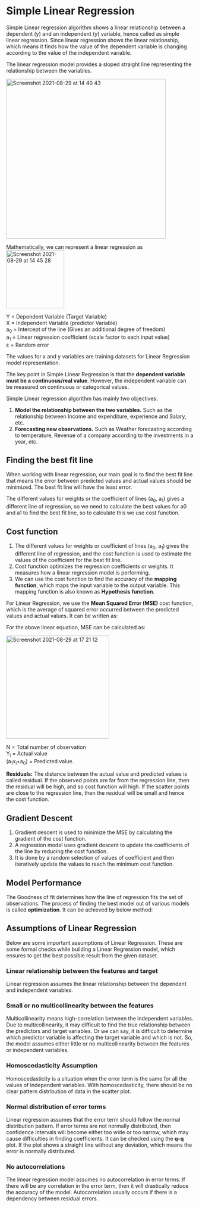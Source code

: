 # Simple Linear Regression
Simple Linear regression algorithm shows a linear relationship between a dependent (y) and an independent (y) variable, hence called as simple linear regression. Since linear regression shows the linear relationship, which means it finds how the value of the dependent variable is changing according to the value of the independent variable.

The linear regression model provides a sloped straight line representing the relationship between the variables.

<img width="429" alt="Screenshot 2021-08-29 at 14 40 43" src="https://user-images.githubusercontent.com/76846542/131245142-d4b91855-bf24-4d3c-8b24-495a83f6054d.png">

Mathematically, we can represent a linear regression as<br>
<img width="156" alt="Screenshot 2021-08-29 at 14 45 28" src="https://user-images.githubusercontent.com/76846542/131245277-8fb5d6a7-9c81-4a9f-89f6-f8f0adc3a47f.png">

Y = Dependent Variable (Target Variable)<br>
X = Independent Variable (predictor Variable)<br>
a<sub>0</sub> = Intercept of the line (Gives an additional degree of freedom)<br>
a<sub>1</sub> = Linear regression coefficient (scale factor to each input value)<br>
ε = Random error

The values for x and y variables are training datasets for Linear Regression model representation.


The key point in Simple Linear Regression is that the <b>dependent variable must be a continuous/real value</b>. However, the independent variable can be measured on continuous or categorical values.

Simple Linear regression algorithm has mainly two objectives:

1.  <b>Model the relationship between the two variables.</b> Such as the relationship between Income and expenditure, experience and Salary, etc.
2.  <b>Forecasting new observations.</b> Such as Weather forecasting according to temperature, Revenue of a company according to the investments in a year, etc.

## Finding the best fit line
When working with linear regression, our main goal is to find the best fit line that means the error between predicted values and actual values should be minimized. The best fit line will have the least error.

The different values for weights or the coefficient of lines (a<sub>0</sub>, a<sub>1</sub>) gives a different line of regression, so we need to calculate the best values for a0 and a1 to find the best fit line, so to calculate this we use cost function.

## Cost function
1. The different values for weights or coefficient of lines (a<sub>0</sub>, a<sub>1</sub>) gives the different line of regression, and the cost function is used to estimate the values of the coefficient for the best fit line.
2. Cost function optimizes the regression coefficients or weights. It measures how a linear regression model is performing.
3. We can use the cost function to find the accuracy of the <b>mapping function</b>, which maps the input variable to the output variable. This mapping function is also known as <b>Hypothesis function</b>.

For Linear Regression, we use the <b>Mean Squared Error (MSE)</b> cost function, which is the average of squared error occurred between the predicted values and actual values. It can be written as:

For the above linear equation, MSE can be calculated as:

<img width="277" alt="Screenshot 2021-08-29 at 17 21 12" src="https://user-images.githubusercontent.com/76846542/131249384-5b67e903-fac6-49df-b4c3-6ea783625945.png">


N = Total number of observation <br>
Y<sub>i</sub> = Actual value <br>
(a<sub>1</sub>x<sub>i</sub>+a<sub>0</sub>) = Predicted value.

<b>Residuals:</b> The distance between the actual value and predicted values is called residual. If the observed points are far from the regression line, then the residual will be high, and so cost function will high. If the scatter points are close to the regression line, then the residual will be small and hence the cost function.

## Gradient Descent
1. Gradient descent is used to minimize the MSE by calculating the gradient of the cost function.
2. A regression model uses gradient descent to update the coefficients of the line by reducing the cost function.
3. It is done by a random selection of values of coefficient and then iteratively update the values to reach the minimum cost function.

## Model Performance
The Goodness of fit determines how the line of regression fits the set of observations. The process of finding the best model out of various models is called <b>optimization</b>. It can be achieved by below method:

## Assumptions of Linear Regression
Below are some important assumptions of Linear Regression. These are some formal checks while building a Linear Regression model, which ensures to get the best possible result from the given dataset.

### Linear relationship between the features and target
Linear regression assumes the linear relationship between the dependent and independent variables.

### Small or no multicollinearity between the features
Multicollinearity means high-correlation between the independent variables. Due to multicollinearity, it may difficult to find the true relationship between the predictors and target variables. Or we can say, it is difficult to determine which predictor variable is affecting the target variable and which is not. So, the model assumes either little or no multicollinearity between the features or independent variables.

### Homoscedasticity Assumption
Homoscedasticity is a situation when the error term is the same for all the values of independent variables. With homoscedasticity, there should be no clear pattern distribution of data in the scatter plot.

### Normal distribution of error terms
Linear regression assumes that the error term should follow the normal distribution pattern. If error terms are not normally distributed, then confidence intervals will become either too wide or too narrow, which may cause difficulties in finding coefficients.
It can be checked using the <b>q-q</b> plot. If the plot shows a straight line without any deviation, which means the error is normally distributed.

### No autocorrelations
The linear regression model assumes no autocorrelation in error terms. If there will be any correlation in the error term, then it will drastically reduce the accuracy of the model. Autocorrelation usually occurs if there is a dependency between residual errors.
